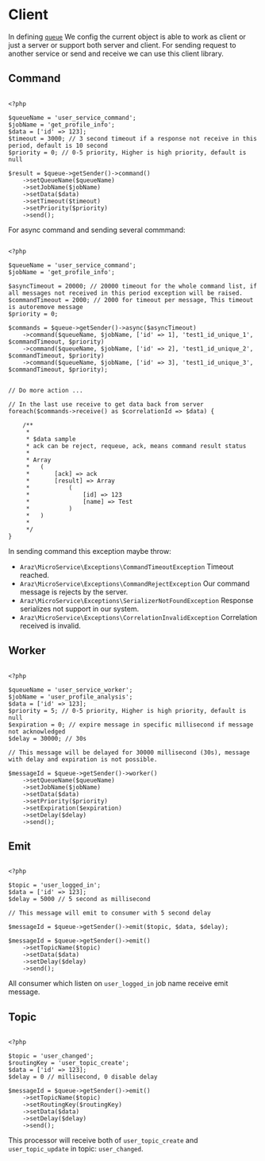 # Client

In defining [`queue`](create_queue_instance) We config the current object is able to work as client or just a server or support both server and client. For sending request to another service or send and receive we can use this client library.

## Command

```{code-block} php

<?php

$queueName = 'user_service_command';
$jobName = 'get_profile_info';
$data = ['id' => 123];
$timeout = 3000; // 3 second timeout if a response not receive in this period, default is 10 second
$priority = 0; // 0-5 priority, Higher is high priority, default is null

$result = $queue->getSender()->command()
    ->setQueueName($queueName)
    ->setJobName($jobName)
    ->setData($data)
    ->setTimeout($timeout)
    ->setPriority($priority)
    ->send();

```

For async command and sending several commmand:

```{code-block} php

<?php

$queueName = 'user_service_command';
$jobName = 'get_profile_info';

$asyncTimeout = 20000; // 20000 timeout for the whole command list, if all messages not received in this period exception will be raised.
$commandTimeout = 2000; // 2000 for timeout per message, This timeout is autoremove message
$priority = 0;

$commands = $queue->getSender()->async($asyncTimeout)
    ->command($queueName, $jobName, ['id' => 1], 'test1_id_unique_1', $commandTimeout, $priority)
    ->command($queueName, $jobName, ['id' => 2], 'test1_id_unique_2', $commandTimeout, $priority)
    ->command($queueName, $jobName, ['id' => 3], 'test1_id_unique_3', $commandTimeout, $priority);


// Do more action ...

// In the last use receive to get data back from server
foreach($commands->receive() as $correlationId => $data) {

    /**
     * 
     * $data sample
     * ack can be reject, requeue, ack, means command result status
     * 
     * Array
     *   (
     *       [ack] => ack
     *       [result] => Array
     *           (
     *               [id] => 123
     *               [name] => Test
     *           )
     *   )
     * 
     */
}

```

In sending command this exception maybe throw: 

- `Araz\MicroService\Exceptions\CommandTimeoutException` Timeout reached.
- `Araz\MicroService\Exceptions\CommandRejectException` Our command message is rejects by the server.
- `Araz\MicroService\Exceptions\SerializerNotFoundException` Response serializes not support in our system.
- `Araz\MicroService\Exceptions\CorrelationInvalidException` Correlation received is invalid.

## Worker

```{code-block} php

<?php

$queueName = 'user_service_worker';
$jobName = 'user_profile_analysis';
$data = ['id' => 123];
$priority = 5; // 0-5 priority, Higher is high priority, default is null
$expiration = 0; // expire message in specific millisecond if message not acknowledged
$delay = 30000; // 30s

// This message will be delayed for 30000 millisecond (30s), message with delay and expiration is not possible.

$messageId = $queue->getSender()->worker()
    ->setQueueName($queueName)
    ->setJobName($jobName)
    ->setData($data)
    ->setPriority($priority)
    ->setExpiration($expiration)
    ->setDelay($delay)
    ->send();

```

## Emit

```{code-block} php

<?php

$topic = 'user_logged_in';
$data = ['id' => 123];
$delay = 5000 // 5 second as millisecond

// This message will emit to consumer with 5 second delay

$messageId = $queue->getSender()->emit($topic, $data, $delay);

$messageId = $queue->getSender()->emit()
    ->setTopicName($topic)
    ->setData($data)
    ->setDelay($delay)
    ->send();

```

All consumer which listen on `user_logged_in` job name receive emit message.

## Topic

```{code-block} php

<?php

$topic = 'user_changed';
$routingKey = 'user_topic_create';
$data = ['id' => 123];
$delay = 0 // millisecond, 0 disable delay

$messageId = $queue->getSender()->emit()
    ->setTopicName($topic)
    ->setRoutingKey($routingKey)
    ->setData($data)
    ->setDelay($delay)
    ->send();

```

This processor will receive both of `user_topic_create` and `user_topic_update` in topic: `user_changed`.